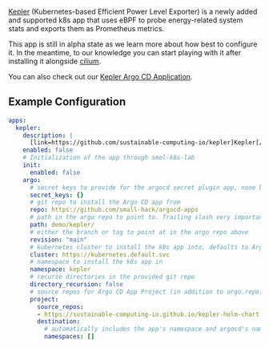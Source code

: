 [Kepler](https://github.com/sustainable-computing-io/kepler) (Kubernetes-based Efficient Power Level Exporter) is a newly added and supported k8s app that uses eBPF to probe energy-related system stats and exports them as Prometheus metrics.

This app is still in alpha state as we learn more about how best to configure it. In the meantime, to our knowledge you can start playing with it after installing it alongside [cilium](/k8s_apps/cilium.md).

You can also check out our [Kepler Argo CD Application](https://github.com/small-hack/argocd-apps/tree/main/demo/kepler).

## Example Configuration

```yaml
apps:
  kepler:
    description: |
      [link=https://github.com/sustainable-computing-io/kepler]Kepler[/link] (Kubernetes Efficient Power Level Exporter) uses eBPF to probe energy-related system stats and exports them as Prometheus metrics.
    enabled: false
    # Initialization of the app through smol-k8s-lab
    init:
      enabled: false
    argo:
      # secret keys to provide for the argocd secret plugin app, none by default
      secret_keys: {}
      # git repo to install the Argo CD app from
      repo: https://github.com/small-hack/argocd-apps
      # path in the argo repo to point to. Trailing slash very important!
      path: demo/kepler/
      # either the branch or tag to point at in the argo repo above
      revision: "main"
      # kubernetes cluster to install the k8s app into, defaults to Argo CD default
      cluster: https://kubernetes.default.svc
      # namespace to install the k8s app in
      namespace: kepler
      # recurse directories in the provided git repo
      directory_recursion: false
      # source repos for Argo CD App Project (in addition to argo.repo)
      project:
        source_repos:
        - https://sustainable-computing-io.github.io/kepler-helm-chart
        destination:
          # automatically includes the app's namespace and argocd's namespace
          namespaces: []
```
